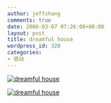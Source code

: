 ```yaml
---
author: jeffzhang
comments: true
date: 2006-03-07 07:26:08+00:00
layout: post
title: dreamful house
wordpress_id: 320
categories:
- 感动
---
```


[![dreamful house](http://simg.sinajs.cn/blog7style/images/common/sg_trans.gif)](http://blog.sina.com.cn/pic/57f943119874f25f12fa9)

[![dreamful house](http://simg.sinajs.cn/blog7style/images/common/sg_trans.gif)](http://blog.sina.com.cn/pic/57f943115ded5b4c56078)

